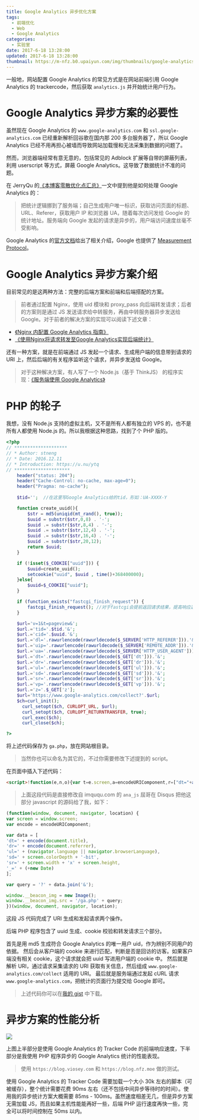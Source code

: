 ```yaml
---
title: Google Analytics 异步优化方案
tags:
  - 前端优化
  - Web
  - Google Analytics
categories:
  - 实验室
date: 2017-6-18 13:28:00
updated: 2017-6-18 13:28:00
thumbnail: https://m-nfz.b0.upaiyun.com/img/thumbnails/google-analytics-optimize.png
---
```


一般地，网站配置 Google An­a­lyt­ics 的常见方式是在网站前端引用 Google Analytics 的 trackercode，然后获取 `analytics.js` 并开始统计用户行为。

<!-- more -->

# Google Analytics 异步方案的必要性

虽然现在 Google Analytics 的 `www.google-analytics.com` 和 `ssl.google-analytics.com` 已经重新解析回谷歌在国内那 200 多台服务器了，所以 Google Analytics 已经不用再担心被墙而导致网站加载慢和无法采集到数据的问题了。

然而，浏览器端经常有意无意的，包括常见的 Ad­block 扩展等自带的屏蔽列表，利用 user­script 等方式，屏蔽 Google An­a­lyt­ics。这导致了数据统计不准的问题。

在 JerryQu 的[《本博客零散优化点汇总》](https://imququ.com/post/summary-of-my-blog-optimization.html)一文中提到他是如何处理 Google Analytics 的：

> 把统计逻辑挪到了服务端；自己生成用户唯一标识，获取访问页面的标题、URL、Referer，获取用户 IP 和浏览器 UA，随着每次访问发给 Google 的统计地址。服务端向 Google 发起的请求是异步的，用户端访问速度丝毫不受影响。

Google Analytics 的[官方文档](https://developers.google.com/analytics/devguides/collection/protocol/v1/reference)给出了相关介绍，Google 也提供了 [Measurement Protocol](https://developers.google.com/analytics/devguides/collection/protocol/v1/)。

# Google Analytics 异步方案介绍

目前常见的是这两种方法：完整的后端方案和前端和后端搭配的方案。

> 前者通过配置 Nginx，使用 uid 模块和 proxy_pass 向后端转发请求；后者的方案则是通过 JS 发送请求给中转服务，再由中转服务器异步发送给 Google。对于前者的解决方案的实现可以阅读下述文章：

- [《Ng­inx 内配置 Google An­a­lyt­ics 指南》](https://darknode.in/network/nginx-google-analytics/)
- [《使用Nginx将请求转发至Google Analytics实现后端统计》](https://eason-yang.com/2016/11/04/google-analytics-via-nginx/)

还有一种方案，就是在前端通过 JS 发起一个请求、生成用户端的信息带到请求的 URI 上，然后后端的有关程序监听这个请求，并异步发送给 Google。

> 对于这种解决方案，有人写了一个 Node.js（基于 ThinkJS） 的程序实现：[《服务端使用 Google Analytics》](https://blog.alphatr.com/google-analytics-on-server.html)

# PHP 的轮子

我想，没有 Node.js 支持的虚拟主机，又不是所有人都有独立的 VPS 的，也不是所有人都使用 Node.js 的。所以我根据这种思路，找到了个 PHP 版的。

```php
<?php
// ********************
// * Author: stneng
// * Date: 2016.12.11
// * Introduction: https://u.nu/ytq
// *********************
    header("status: 204");
    header("Cache-Control: no-cache, max-age=0");
    header("Pragma: no-cache");
	
    $tid='';  //在这里写Google Analytics给的tid，形如：UA-XXXX-Y

    function create_uuid(){
        $str = md5(uniqid(mt_rand(), true));
        $uuid = substr($str,0,8) . '-';
        $uuid .= substr($str,8,4) . '-';
        $uuid .= substr($str,12,4) . '-';
        $uuid .= substr($str,16,4) . '-';
        $uuid .= substr($str,20,12);
        return $uuid;
    }

    if (!isset($_COOKIE["uuid"])) {
        $uuid=create_uuid();
        setcookie("uuid", $uuid , time()+368400000);
    }else{
        $uuid=$_COOKIE["uuid"];
    }

    if (function_exists("fastcgi_finish_request")) {
        fastcgi_finish_request(); //对于fastcgi会提前返回请求结果，提高响应速度。
    }

    $url='v=1&t=pageview&';
    $url.='tid='.$tid.'&';
    $url.='cid='.$uuid.'&';
    $url.='dl='.rawurlencode(rawurldecode($_SERVER['HTTP_REFERER'])).'&';
    $url.='uip='.rawurlencode(rawurldecode($_SERVER['REMOTE_ADDR'])).'&';
    $url.='ua='.rawurlencode(rawurldecode($_SERVER['HTTP_USER_AGENT'])).'&';
    $url.='dt='.rawurlencode(rawurldecode($_GET['dt'])).'&';
    $url.='dr='.rawurlencode(rawurldecode($_GET['dr'])).'&';
    $url.='ul='.rawurlencode(rawurldecode($_GET['ul'])).'&';
    $url.='sd='.rawurlencode(rawurldecode($_GET['sd'])).'&';
    $url.='sr='.rawurlencode(rawurldecode($_GET['sr'])).'&';
    $url.='vp='.rawurlencode(rawurldecode($_GET['vp'])).'&';
    $url.='z='.$_GET['z'];
    $url='https://www.google-analytics.com/collect?'.$url;
    $ch=curl_init();
      curl_setopt($ch, CURLOPT_URL, $url);
      curl_setopt($ch, CURLOPT_RETURNTRANSFER, true);
      curl_exec($ch);
      curl_close($ch);

?>
```

将上述代码保存为 `ga.php`，放在网站根目录。

> 当然你也可以命名为其它的，不过你需要修改下述提到的 script。

在页面中插入下述代码：

```html
<script>!function(e,n,o){var t=e.screen,a=encodeURIComponent,r=["dt="+a(n.title),"dr="+a(n.referrer),"ul="+(o.language||o.browserLanguage),"sd="+t.colorDepth+"-bit","sr="+t.width+"x"+t.height,"vp="+e.innerWidth+"x"+e.innerHeight,"z="+ +new Date],i="?"+r.join("&");e.__beacon_img=new Image,e.__beacon_img.src="/ga.php"+i}(window,document,navigator,location);</script>
```

> 上面这段代码是直接修改自 imququ.com 的 `ana_js`
> 屈哥在 Disqus 把他这部分 javascript 的源码给了我，如下：

```javascript
(function(window, document, navigator, location) {
var screen = window.screen;
var encode = encodeURIComponent;

var data = [
'dt=' + encode(document.title),
'dr=' + encode(document.referrer),
'ul=' + (navigator.language || navigator.browserLanguage),
'sd=' + screen.colorDepth + '-bit',
'sr=' + screen.width + 'x' + screen.height,
'_=' + (+new Date)
];

var query = '?' + data.join('&');

window.__beacon_img = new Image();
window.__beacon_img.src = '/ga.php' + query;
})(window, document, navigator, location);
```

这段 JS 代码完成了 URI 生成和发起请求两个操作。

后端 PHP 程序包含了 uuid 生成、cookie 校验和转发请求三个部分。

首先是用 md5 生成符合 Google Analytics 的唯一用户 uid，作为辨别不同用户的依据。
然后会从客户端的 cookie 来进行匹配，判断是否是回访的访客。如果客户端没有相关 cookie，这个请求就会把 uuid 写进用户端的 cookie 中。
然后就是解析 URI，通过请求采集请求的 URI 获取有关信息，然后组成 `www.google-analytics.com/collect` 适用的 URI。
最后就是服务端通过发起 cURL 请求 `www.google-analytics.com`，把统计的页面行为提交给 Google 即可。

> 上述代码你可以在[我的 gist](https://gist.github.com/neoFelhz/4bc074783641b1ba9f4484cd232765e7) 中下载。

# 异步方案的性能分析

![](https://img-nfz.b0.upaiyun.com/0000122.png)

上图上半部分是使用 Google Analytics 的 Tracker Code 的前端响应速度，下半部分是我使用 PHP 程序异步的 Google Analytics 统计的性能表现。

> 使用 `https://blog.viosey.com` 和 `https://blog.nfz.moe` 做的测试。

使用 Google Analytics 的 Tracker Code 需要加载一个大小 30k 左右的脚本（可被缓存），整个统计需要花费 90ms 左右（还不包括中间异步等待时的时间）。使用我的异步统计方案大概需要 85ms - 100ms。虽然速度相差无几，但是异步方案无需加载 JS，而且如果主机性能能再好一些，后端 PHP 运行速度再快一些，完全可以将时间控制在 50ms 以内。